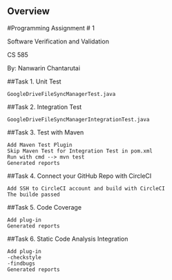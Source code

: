 Overview
--------

#Programming Assignment # 1

Software Verification and Validation

CS 585

By: Nanwarin Chantarutai


##Task 1. Unit Test
```
GoogleDriveFileSyncManagerTest.java
```
##Task 2. Integration Test
```
GoogleDriveFileSyncManagerIntegrationTest.java
```

##Task 3. Test with Maven
```
Add Maven Test Plugin
Skip Maven Test for Integration Test in pom.xml
Run with cmd --> mvn test
Generated reports
```

##Task 4. Connect your GitHub Repo with CircleCI
```
Add SSH to CircleCI account and build with CircleCI
The builde passed
```

##Task 5. Code Coverage
```
Add plug-in
Generated reports
```

##Task 6. Static Code Analysis Integration
```
Add plug-in
-checkstyle
-findbugs
Generated reports
```
